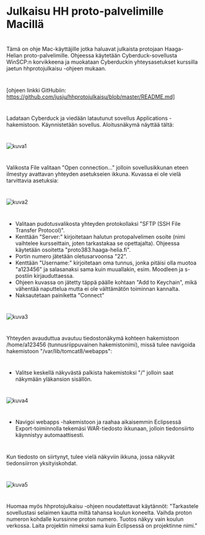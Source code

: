 # Julkaisu HH proto-palvelimille Macillä
# 
Tämä on ohje Mac-käyttäjille jotka haluavat julkaista protojaan Haaga-Helian proto-palvelimille. Ohjeessa käytetään Cyberduck-sovellusta WinSCP:n korvikkeena ja muokataan Cyberduckin yhteysasetukset kurssilla jaetun hhprotojulkaisu -ohjeen mukaan. 
# 
[ohjeen linkki GitHubiin: https://github.com/jusju/hhprotojulkaisu/blob/master/README.md]
# 
# 
Ladataan Cyberduck ja viedään latautunut sovellus Applications -hakemistoon.
Käynnistetään sovellus. Aloitusnäkymä näyttää tältä:
#
![kuva1](https://github.com/tpolvinen/hhprotojulkaisu/blob/master/kuvat/screen-capture-3.png)
#
Valikosta File valitaan "Open connection..." jolloin sovellusikkunan eteen ilmestyy avattavan yhteyden asetukseien ikkuna. Kuvassa ei ole vielä tarvittavia asetuksia:
#
![kuva2](https://github.com/tpolvinen/hhprotojulkaisu/blob/master/kuvat/screen-capture-4.png)
#
- Valitaan pudotusvalikosta yhteyden protokollaksi "SFTP (SSH File Transfer Protocol)".
- Kenttään "Server:" kirjoitetaan halutun protopalvelimen osoite (nimi vaihtelee kursseittain, joten tarkastakaa se opettajalta). Ohjeessa käytetään osoitetta "proto383.haaga-helia.fi".
- Portin numero jätetään oletusarvoonsa "22".
- Kenttään "Username:" kirjoitetaan oma tunnus, jonka pitäisi olla muotoa "a123456" ja salasanaksi sama kuin muuallakin, esim. Moodleen ja s-postiin kirjauduttaessa.
- Ohjeen kuvassa on jätetty täppä päälle kohtaan "Add to Keychain", mikä vähentää naputtelua mutta ei ole välttämätön toiminnan kannalta.
- Naksautetaan painiketta "Connect" 
#
![kuva3](https://github.com/tpolvinen/hhprotojulkaisu/blob/master/kuvat/screen-capture-5.png)
#
Yhteyden avauduttua avautuu tiedostonäkymä kohteen hakemistoon /home/a123456 (tunnusriippuvainen hakemistonimi), missä tulee navigoida hakemistoon "/var/lib/tomcat8/webapps": 
#
- Valitse keskellä näkyvästä palkista hakemistoksi "/" jolloin saat näkymään yläkansion sisällön.
#
![kuva4](https://github.com/tpolvinen/hhprotojulkaisu/blob/master/kuvat/screen-capture-6.png)
#
- Navigoi webapps -hakemistoon ja raahaa aikaisemmin Eclipsessä Export-toiminnolla tekemäsi WAR-tiedosto ikkunaan, jolloin tiedonsiirto käynnistyy automaattisesti.
#
Kun tiedosto on siirtynyt, tulee vielä näkyviin ikkuna, jossa näkyvät tiedonsiirron yksityiskohdat.
#
![kuva5](https://github.com/tpolvinen/hhprotojulkaisu/blob/master/kuvat/screen-capture-7.png)
#
Huomaa myös hhprotojulkaisu -ohjeen noudatettavat käytännöt:
"Tarkastele sovellustasi selaimen kautta miltä tahansa koulun koneelta. Vaihda proton numeron kohdalle kurssinne proton numero. Tuotos näkyy vain koulun verkossa. Laita projektin nimeksi sama kuin Eclipsessä on projektinne nimi."
